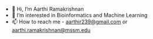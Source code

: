 - 👋 Hi, I’m Aarthi Ramakrishnan
- 👀 I’m interested in Bioinformatics and Machine Learning
- 📫 How to reach me - aarthir239@gmail.com or aarthi.ramakrishnan@mssm.edu

<!---
aartrama/aartrama is a ✨ special ✨ repository because its `README.md` (this file) appears on your GitHub profile.
You can click the Preview link to take a look at your changes.
--->
